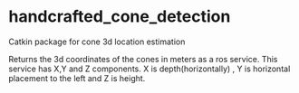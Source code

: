 # handcrafted_cone_detection
Catkin package for cone 3d location estimation

Returns the 3d coordinates of the cones in meters as a ros service.
This service has X,Y and Z components. X is depth(horizontally) , Y is horizontal placement to the left and Z is height.
